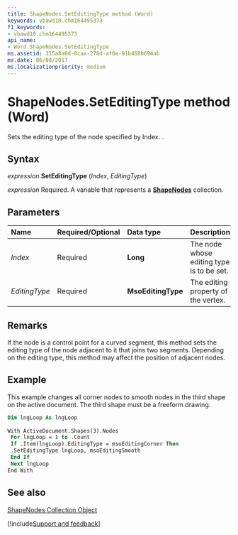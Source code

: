 ```yaml
---
title: ShapeNodes.SetEditingType method (Word)
keywords: vbawd10.chm164495373
f1_keywords:
- vbawd10.chm164495373
api_name:
- Word.ShapeNodes.SetEditingType
ms.assetid: 315a8a0d-0caa-278d-af0e-91b468b694ab
ms.date: 06/08/2017
ms.localizationpriority: medium
---
```



# ShapeNodes.SetEditingType method (Word)

Sets the editing type of the node specified by Index. .


## Syntax

_expression_.**SetEditingType** (_Index_, _EditingType_)

_expression_ Required. A variable that represents a **[ShapeNodes](Word.shapenodes.md)** collection.


## Parameters

|Name|Required/Optional|Data type|Description|
|:-----|:-----|:-----|:-----|
| _Index_|Required| **Long**|The node whose editing type is to be set.|
| _EditingType_|Required| **MsoEditingType**|The editing property of the vertex.|

## Remarks

If the node is a control point for a curved segment, this method sets the editing type of the node adjacent to it that joins two segments. Depending on the editing type, this method may affect the position of adjacent nodes.


## Example

This example changes all corner nodes to smooth nodes in the third shape on the active document. The third shape must be a freeform drawing.


```vb
Dim lngLoop As lngLoop 
 
With ActiveDocument.Shapes(3).Nodes 
 For lngLoop = 1 to .Count 
 If .Item(lngLoop).EditingType = msoEditingCorner Then 
 .SetEditingType lngLoop, msoEditingSmooth 
 End If 
 Next lngLoop 
End With
```


## See also


[ShapeNodes Collection Object](Word.shapenodes.md)

[!include[Support and feedback](~/includes/feedback-boilerplate.md)]